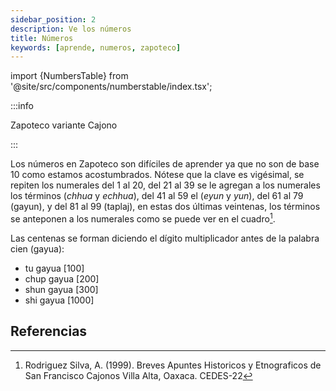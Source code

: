 ```yaml
---
sidebar_position: 2
description: Ve los números
title: Números
keywords: [aprende, numeros, zapoteco]
---
```

import {NumbersTable}  from '@site/src/components/numberstable/index.tsx';

:::info

Zapoteco variante Cajono

:::

Los números en Zapoteco son difíciles de aprender ya que no son de base 10 como estamos acostumbrados.
Nótese que la clave es vigésimal, se repiten los numerales del 1 al 20, del 21 al 39 se le agregan a los numerales los 
términos (_chhua_ y _echhua_), del 41 al 59 el (_eyun_ y _yun_), del 61 al 79 (gayun), y del 81 al 99 (taplaj), en estas 
dos últimas veintenas, los términos se anteponen a los numerales como se puede ver en el cuadro[^1].

Las centenas se forman diciendo el dígito multiplicador antes de la palabra cien (gayua):

- tu gayua [100]
- chup gayua [200]
- shun gayua [300]
- shi gayua [1000]

<NumbersTable/>

## Referencias

[^1]: Rodriguez Silva, A. (1999). Breves Apuntes Historicos y Etnograficos de San Francisco Cajonos Villa Alta, Oaxaca. CEDES-22